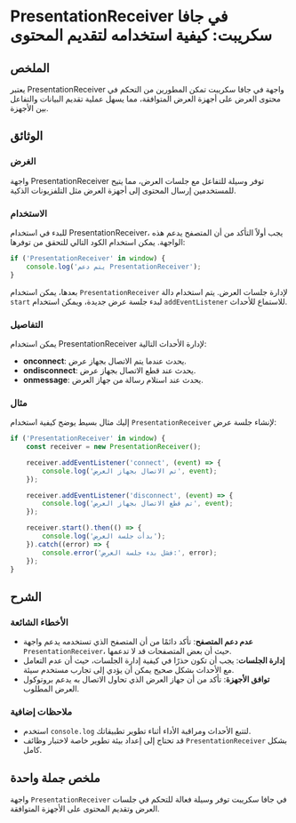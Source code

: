 <!--
Meta Description: # PresentationReceiver في جافا سكريبت: كيفية استخدامه لتقديم المحتوى ## الملخص يعتبر PresentationReceiver واجهة في جافا سكريبت تمكن المطورين من التحكم...
Meta Keywords: presentationreceiver, العرض, استخدام, console, log
-->

# PresentationReceiver في جافا سكريبت: كيفية استخدامه لتقديم المحتوى

## الملخص
يعتبر PresentationReceiver واجهة في جافا سكريبت تمكن المطورين من التحكم في محتوى العرض على أجهزة العرض المتوافقة، مما يسهل عملية تقديم البيانات والتفاعل بين الأجهزة.

## الوثائق
### الغرض
واجهة PresentationReceiver توفر وسيلة للتفاعل مع جلسات العرض، مما يتيح للمستخدمين إرسال المحتوى إلى أجهزة العرض مثل التلفزيونات الذكية.

### الاستخدام
للبدء في استخدام PresentationReceiver، يجب أولاً التأكد من أن المتصفح يدعم هذه الواجهة. يمكن استخدام الكود التالي للتحقق من توفرها:

```javascript
if ('PresentationReceiver' in window) {
    console.log('يتم دعم PresentationReceiver');
}
```

بعدها، يمكن استخدام `PresentationReceiver` لإدارة جلسات العرض. يتم استخدام دالة `start` لبدء جلسة عرض جديدة، ويمكن استخدام `addEventListener` للاستماع للأحداث.

### التفاصيل
يمكن استخدام PresentationReceiver لإدارة الأحداث التالية:
- **onconnect**: يحدث عندما يتم الاتصال بجهاز عرض.
- **ondisconnect**: يحدث عند قطع الاتصال بجهاز عرض.
- **onmessage**: يحدث عند استلام رسالة من جهاز العرض.

### مثال
إليك مثال بسيط يوضح كيفية استخدام `PresentationReceiver` لإنشاء جلسة عرض:

```javascript
if ('PresentationReceiver' in window) {
    const receiver = new PresentationReceiver();

    receiver.addEventListener('connect', (event) => {
        console.log('تم الاتصال بجهاز العرض', event);
    });

    receiver.addEventListener('disconnect', (event) => {
        console.log('تم قطع الاتصال بجهاز العرض', event);
    });

    receiver.start().then(() => {
        console.log('بدأت جلسة العرض');
    }).catch((error) => {
        console.error('فشل بدء جلسة العرض:', error);
    });
}
```

## الشرح
### الأخطاء الشائعة
- **عدم دعم المتصفح**: تأكد دائمًا من أن المتصفح الذي تستخدمه يدعم واجهة `PresentationReceiver`، حيث أن بعض المتصفحات قد لا تدعمها.
- **إدارة الجلسات**: يجب أن تكون حذرًا في كيفية إدارة الجلسات، حيث أن عدم التعامل مع الأحداث بشكل صحيح يمكن أن يؤدي إلى تجارب مستخدم سيئة.
- **توافق الأجهزة**: تأكد من أن جهاز العرض الذي تحاول الاتصال به يدعم بروتوكول العرض المطلوب.

### ملاحظات إضافية
- استخدم `console.log` لتتبع الأحداث ومراقبة الأداء أثناء تطوير تطبيقاتك.
- قد تحتاج إلى إعداد بيئة تطوير خاصة لاختبار وظائف `PresentationReceiver` بشكل كامل.

## ملخص جملة واحدة
واجهة `PresentationReceiver` في جافا سكريبت توفر وسيلة فعالة للتحكم في جلسات العرض وتقديم المحتوى على الأجهزة المتوافقة.